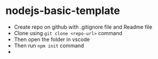 # nodejs-basic-template

- Create repo on github with .gitignore file and Readme file
- Clone using ``` git clone <repo-url> ``` command
- Then open the folder in vscode 
- Then run ``` npm init ``` command
- 

